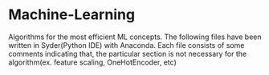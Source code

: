 # Machine-Learning
Algorithms for the most efficient ML concepts.
The following files have been written in Syder(Python IDE) with Anaconda.
Each file consists of some comments indicating that, the particular section is not necessary for the algorithm(ex. feature scaling, OneHotEncoder, etc)
